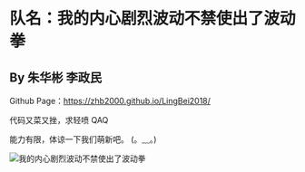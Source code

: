 # 队名：我的内心剧烈波动不禁使出了波动拳
## By 朱华彬 李政民
Github Page：https://zhb2000.github.io/LingBei2018/

代码又菜又挫，求轻喷 QAQ

能力有限，体谅一下我们萌新吧。 (。﹏。)

![我的内心剧烈波动不禁使出了波动拳](https://zhb2000.github.io/LingBei2018/about/p1.jpg)
